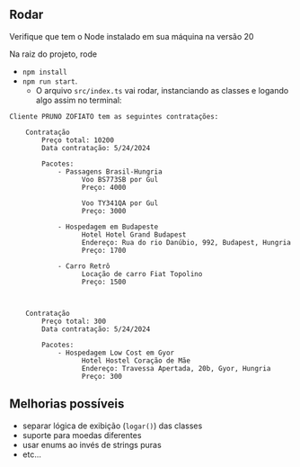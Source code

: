 ## Rodar

Verifique que tem o Node instalado em sua máquina na versão 20

Na raiz do projeto, rode

- `npm install`
- `npm run start`.
  - O arquivo `src/index.ts` vai rodar, instanciando as classes e logando algo assim no terminal:

```
Cliente PRUNO ZOFIATO tem as seguintes contratações:

    Contratação
        Preço total: 10200
        Data contratação: 5/24/2024

        Pacotes:
            - Passagens Brasil-Hungria
                  Voo BS773SB por Gul
                  Preço: 4000

                  Voo TY341QA por Gul
                  Preço: 3000

            - Hospedagem em Budapeste
                  Hotel Hotel Grand Budapest
                  Endereço: Rua do rio Danúbio, 992, Budapest, Hungria
                  Preço: 1700

            - Carro Retrô
                  Locação de carro Fiat Topolino
                  Preço: 1500



    Contratação
        Preço total: 300
        Data contratação: 5/24/2024

        Pacotes:
            - Hospedagem Low Cost em Gyor
                  Hotel Hostel Coração de Mãe
                  Endereço: Travessa Apertada, 20b, Gyor, Hungria
                  Preço: 300
```

## Melhorias possíveis

- separar lógica de exibição (`logar()`) das classes
- suporte para moedas diferentes
- usar enums ao invés de strings puras
- etc...
